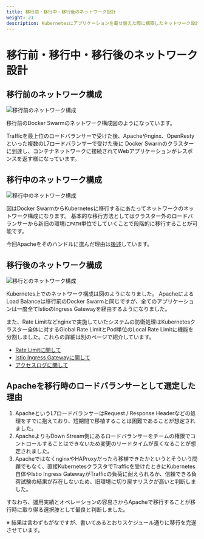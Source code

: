 ```yaml
---
title: 移行前・移行中・移行後のネットワーク設計
weight: 21
description: Kubernetesにアプリケーションを載せ替えた際に構築したネットワーク設計を紹介します。
---
```


# 移行前・移行中・移行後のネットワーク設計

## 移行前のネットワーク構成

![移行前のネットワーク構成](../docker-swarm-network.svg)

移行前のDocker Swarmのネットワーク構成図のようになっています。

Trafficを最上位のロードバランサーで受けた後、Apacheやnginx、OpenRestyといった複数のL7ロードバランサーで受けた後に
Docker Swarmのクラスターに到達し、コンテナネットワークに接続されてWebアプリケーションがレスポンスを返す様になっています。

## 移行中のネットワーク構成

![移行中のネットワーク構成](../migrate-network.svg)

図はDocker SwarmからKubernetesに移行するにあたってネットワークのネットワーク構成になります。
基本的な移行方法としてはクラスター外のロードバランサーから新旧の環境に`PATH`単位でしていくことで段階的に移行することが可能です。

今回Apacheをそのハンドルに選んだ理由は[後述](#apacheを移行時のロードバランサーとして選定した理由)しています。

## 移行後のネットワーク構成

![移行とのネットワーク構成](../kubernetes-network.svg)

Kubernetes上でのネットワーク構成は図のようになりました。
ApacheによるLoad Balanceは移行前のDocker Swarmと同じですが、全てのアプリケーションは一度全てIstioのIngress Gatewayを経由するようになりました。

また、Rate Limitなどnginxで実施していたシステムの防衛処理はKubernetesクラスター全体に対するGlobal Rate LimitとPod単位のLocal Rate Limitに機能を分割しました。これらの詳細は別のページで紹介しています。

* [Rate Limitに関して](../rate-limit/global-ratelimit)
* [Istio Ingress Gatewayに関して](../service-mesh/istio-ingress-gateway)
* [アクセスログに関して](../service-mesh/access-log)

## Apacheを移行時のロードバランサーとして選定した理由

1. ApacheというL7ロードバランサーはRequest / Response Headerなどの処理をすでに抱えており、短期間で移植することは困難であることが想定されました。
2. ApacheよりもDown Stream側にあるロードバランサーをチームの権限でコントロールすることはできないため変更のリードタイムが長くなることが想定されました。
3. ApacheではなくnginxやHAProxyだったら移植できたかというとそういう問題でもなく、直接KubernetesクラスタでTrafficを受けたときにKubernetes自体やIstio Ingress GatewayがTrafficの負荷に耐えられるか、信頼できる負荷試験の結果が存在しないため、旧環境に切り戻すリスクが高いと判断しました。

すなわち、運用実績とオペレーションの容易さからApacheで移行することが移行時に取り得る選択肢として最良と判断しました。

※ 結果は言わずもがなですが、書いてあるとおりスケジュール通りに移行を完遂させています。

